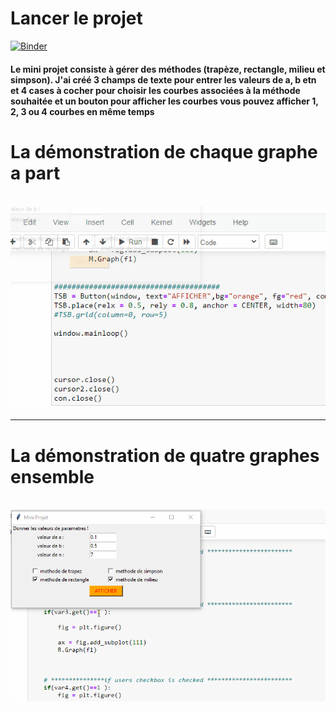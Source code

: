 # Lancer  le projet 
[![Binder](https://mybinder.org/badge_logo.svg)](https://mybinder.org/v2/gh/badreddine244/Projet_AN/main)


<h4>Le mini projet consiste à gérer des méthodes (trapèze, rectangle, milieu et simpson).
J'ai créé 3 champs de texte pour entrer les valeurs de a, b etn et 4 cases à cocher pour
 choisir les courbes associées à la méthode souhaitée et un bouton pour afficher les courbes
vous pouvez afficher 1, 2, 3 ou 4 courbes en même temps</h4>

# La démonstration de chaque graphe a part 
<br>
<img src="demo_gif1.gif" >
<hr>

# La démonstration de quatre graphes ensemble

<br>
<img src="demo_gif2.gif" >

